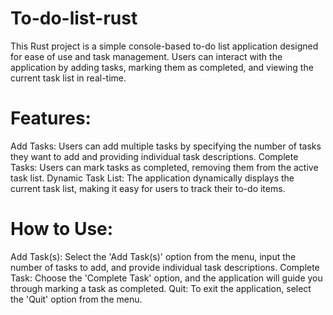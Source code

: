 # To-do-list-rust
This Rust project is a simple console-based to-do list application designed for ease of use and task management. Users can interact with the application by adding tasks, marking them as completed, and viewing the current task list in real-time.

# Features:
Add Tasks: Users can add multiple tasks by specifying the number of tasks they want to add and providing individual task descriptions.
Complete Tasks: Users can mark tasks as completed, removing them from the active task list.
Dynamic Task List: The application dynamically displays the current task list, making it easy for users to track their to-do items.

# How to Use:
Add Task(s): Select the 'Add Task(s)' option from the menu, input the number of tasks to add, and provide individual task descriptions.
Complete Task: Choose the 'Complete Task' option, and the application will guide you through marking a task as completed.
Quit: To exit the application, select the 'Quit' option from the menu.

